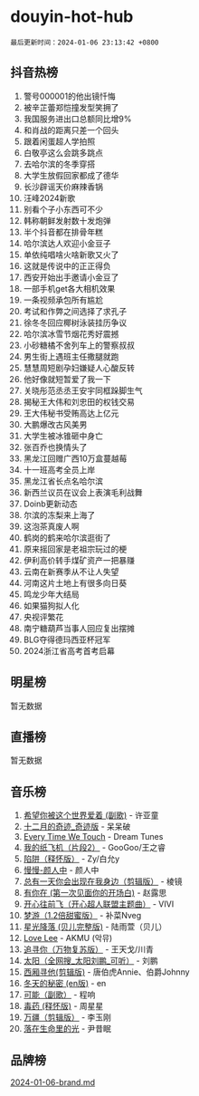 # douyin-hot-hub

`最后更新时间：2024-01-06 23:13:42 +0800`

## 抖音热榜

1. 警号000001的他出镜忏悔
1. 被辛芷蕾郑恺撞发型笑拥了
1. 我国服务进出口总额同比增9%
1. 和肖战的距离只差一个回头
1. 跟着闲蛋超人学拍照
1. 白敬亭这么会跳多跳点
1. 去哈尔滨的冬季穿搭
1. 大学生放假回家都成了德华
1. 长沙辟谣天价麻辣香锅
1. 汪峰2024新歌
1. 别看个子小东西可不少
1. 韩称朝鲜发射数十发炮弹
1. 半个抖音都在排骨年糕
1. 哈尔滨达人欢迎小金豆子
1. 单依纯唱啥火啥新歌又火了
1. 这就是传说中的正正得负
1. 西安开始出手邀请小金豆了
1. 一部手机get各大相机效果
1. 一条视频承包所有尴尬
1. 考试和作弊之间选择了求孔子
1. 徐冬冬回应椰树泳装挂历争议
1. 哈尔滨冰雪节烟花秀好震撼
1. 小砂糖橘不舍列车上的警察叔叔
1. 男生街上遇班主任撒腿就跑
1. 慧慧周短剧孕妇嫌疑人心酸反转
1. 他好像就短暂爱了我一下
1. 关晓彤范丞丞王安宇同框跺脚生气
1. 揭秘王大伟和刘忠田的权钱交易
1. 王大伟秘书受贿高达上亿元
1. 大鹏爆改古风美男
1. 大学生被冰锥砸中身亡
1. 张百乔也换情头了
1. 黑龙江回赠广西10万盒蔓越莓
1. 十一班高考全员上岸
1. 黑龙江省长点名哈尔滨
1. 新西兰议员在议会上表演毛利战舞
1. Doinb更新动态
1. 尔滨的冻梨来上海了
1. 这泡茶真废人啊
1. 鹤岗的鹤来哈尔滨逛街了
1. 原来摇回家是老祖宗玩过的梗
1. 伊利高价转手煤矿资产一把暴赚
1. 云南在新赛季从不让人失望
1. 河南这片土地上有很多向日葵
1. 鸣龙少年大结局
1. 如果猫狗拟人化
1. 央视评繁花
1. 南宁糖葫芦当事人回应复出摆摊
1. BLG夺得德玛西亚杯冠军
1. 2024浙江省高考首考启幕

## 明星榜

暂无数据

## 直播榜

暂无数据

## 音乐榜

1. [希望你被这个世界爱着 (副歌)](https://sf3-cdn-tos.douyinstatic.com/obj/tos-cn-ve-2774/oUHCmWQfZlE3QQBKBeD8rCFLpJzPgCpImhsxMt) - 许亚童
1. [十二月的奇迹_奇迹版](https://sf86-cdn-tos.douyinstatic.com/obj/tos-cn-ve-2774/oMslvA9FBzGMGHnyUuoiiUjtIAXfMz6tzwByW8) - 呆呆破
1. [Every Time We Touch](https://sf86-cdn-tos.douyinstatic.com/obj/tos-cn-ve-2774/ogN6lUKQeBBfEVhIOMikG1CcJjugxk1tztZyhP) - Dream Tunes
1. [我的纸飞机（片段2）](https://sf6-cdn-tos.douyinstatic.com/obj/tos-cn-ve-2774/oM2ZrKcg2CD5AeRB2gkeXOFB1IxAGJdZPazYHf) - GooGoo/王之睿
1. [陷阱（释怀版）](https://sf86-cdn-tos.douyinstatic.com/obj/tos-cn-ve-2774/oE8C21LeZrzKLDFfQYgMzx4GAIHageG5IzayY7) - Zy/白允y
1. [慢慢-颜人中](https://sf86-cdn-tos.douyinstatic.com/obj/tos-cn-ve-2774/ocjHNfBXdBxQNC8ZGAeoLMFTUgtBg8bkExunDC) - 颜人中
1. [总有一天你会出现在我身边（剪辑版）](https://sf3-cdn-tos.douyinstatic.com/obj/tos-cn-ve-2774/oMLsHwhWW7CYoAhoWB9EXUQIzNBsfAJxpAoxCU) - 棱镜
1. [有你在 (第一次见面你的开场白)](https://sf86-cdn-tos.douyinstatic.com/obj/tos-cn-ve-2774/oAthrQ3ClJBfI57uBoFEgNDYtNCZ0TSYQQfxQ0) - 赵露思
1. [开心往前飞（开心超人联盟主题曲）](https://sf86-cdn-tos.douyinstatic.com/obj/tos-cn-ve-2774/9d8fb7c82cf1421fb93a9fe925275e0a) - VIVI
1. [梦游（1.2倍甜蜜版）](https://sf3-cdn-tos.douyinstatic.com/obj/tos-cn-ve-2774/o4gyAUm8hwufoEABmwVIiQtHsFuGzAEEWtNMzo) - 补菜Nveg
1. [星光降落 (贝儿完整版)](https://sf3-cdn-tos.douyinstatic.com/obj/tos-cn-ve-2774/okwB9hAwyAtsFFkFBzAX1hOOfQuIoMNs0W2Mwr) - 陆雨萱（贝儿）
1. [Love Lee](https://sf86-cdn-tos.douyinstatic.com/obj/tos-cn-ve-2774/o05GbkJGbCBTdDnMtB0fwOYgkeZp23vrWQDQBS) - AKMU (악뮤)
1. [追寻你（万物复苏版）](https://sf86-cdn-tos.douyinstatic.com/obj/tos-cn-ve-2774/oYeAZJsbjIDit9APmBg8u6uDUQnHmoCf3gbo74) - 王天戈/川青
1. [太阳（全网搜_太阳刘鹏_可听）](https://sf3-cdn-tos.douyinstatic.com/obj/tos-cn-ve-2774/ogWbyIQnlBFImVbeDocRdCIYtBHlbJXgfZMvgz) - 刘鹏
1. [西厢寻他(剪辑版)](https://sf6-cdn-tos.douyinstatic.com/obj/tos-cn-ve-2774/oUsAVfAQKlRNxEv5qxvIB8o5qmIWUcXbzJKJhw) - 唐伯虎Annie、伯爵Johnny
1. [冬天的秘密 (en版)](https://sf86-cdn-tos.douyinstatic.com/obj/tos-cn-ve-2774/okIuMHDdzyf3FjGK4Lphe1vfHcQaPIHAg0Z4CR) - en
1. [可能（副歌）](https://sf6-cdn-tos.douyinstatic.com/obj/tos-cn-ve-2774/cde1731888894259b333569393c2fb51) - 程响
1. [毒药 (释怀版)](https://sf86-cdn-tos.douyinstatic.com/obj/tos-cn-ve-2774/oYILMEAzspdZBIzy4frJNB8ZHPHWAhiwowd4Ad) - 周星星
1. [万疆（剪辑版）](https://sf3-cdn-tos.douyinstatic.com/obj/tos-cn-ve-2774/ooG7oVgFlDTelKCjCsTTobQvbdtj1BBQXnfZd8) - 李玉刚
1. [落在生命里的光](https://sf6-cdn-tos.douyinstatic.com/obj/tos-cn-ve-2774/d9ffa8c090124ea58bb10df9b510c01d) - 尹昔眠

## 品牌榜

[2024-01-06-brand.md](2024-01-06-brand.md)
